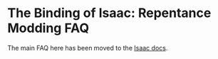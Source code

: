 # The Binding of Isaac: Repentance Modding FAQ

The main FAQ here has been moved to the [Isaac docs](https://wofsauge.github.io/IsaacDocs/rep/faq/faq.html).
